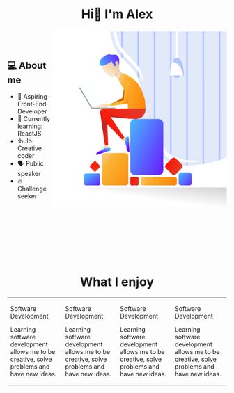 <h1 align="center"> Hi👋 I'm Alex</h1>
<div>
    <h3 align="center"><img align="right" src="img/hero.svg" width="400"> </h3>
    <br>
    <br>
    <h2 align="left">💻 About me </h2>
    <ul>
        <li>
            🔭 Aspiring Front-End Developer
        </li>
        <li>
            🌱 Currently learning: ReactJS
        </li>
        <li>
            :bulb: Creative coder
        </li>
        <li>
            🗣 Public speaker
        </li>
        <li>
            🔥️ Challenge seeker
        </li>
    </ul>
</div>
<br>
<br>
<br>
<br>
<br>
<br>
<br>
<h1 align="center"> What I enjoy</h1>
<div>
    <table>
        <tr>
            <td>
                <p>
                    Software Development
                </p>
                <p>
                    Learning software development allows me to be creative, solve problems and have new ideas.
                </p>
            </td>
            <td>
                 <p>
                    Software Development
                </p>
                <p>
                    Learning software development allows me to be creative, solve problems and have new ideas.
                </p>
            </td>
            <td>
                 <p>
                    Software Development
                </p>
                <p>
                    Learning software development allows me to be creative, solve problems and have new ideas.
                </p>
            </td>
            <td>
                 <p>
                    Software Development
                </p>
                <p>
                    Learning software development allows me to be creative, solve problems and have new ideas.
                </p>
            </td>
        </tr>
    </table>
</div>

<!--
**AlexandruNst/AlexandruNst** is a ✨ _special_ ✨ repository because its `README.md` (this file) appears on your GitHub profile.

Here are some ideas to get you started:

- 🔭 I’m currently working on ...
- 🌱 I’m currently learning ...
- 👯 I’m looking to collaborate on ...
- 🤔 I’m looking for help with ...
- 💬 Ask me about ...
- 📫 How to reach me: ...
- 😄 Pronouns: ...
- ⚡ Fun fact: ...
  -->

